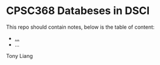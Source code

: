 # CPSC368 Databeses in DSCI

This repo should contain notes, below is the table of content:
- [...](...)
- ...

Tony Liang